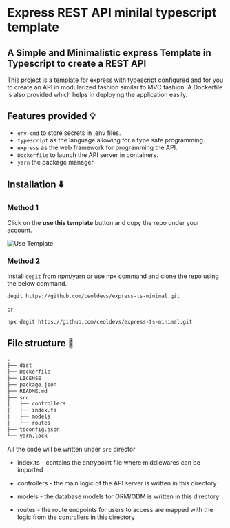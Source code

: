 # Express REST API minilal typescript template

## A Simple and Minimalistic express Template in Typescript to create a REST API 

This project is a template for express with typescript 
configured and for you to create an API in modularized
fashion similar to MVC fashion. A Dockerfile is also
provided which helps in deploying the application easily.

## Features provided 💡

* `env-cmd` to store secrets in .env files.
* `typescript` as the language allowing for a type safe
programming.
* `express` as the web framework for programming the API.
* `Dockerfile` to launch the API server in containers.
* `yarn` the package manager

## Installation ⬇️

### Method 1
 Click on the **use this template** button and copy the
repo under your account.

![Use Template](https://raw.githubusercontent.com/orbitdb/repo-template/main/.github/assets/use-template.png)

### Method 2

Install `degit` from npm/yarn or use npx command and clone
the repo using the below command.

```bash
degit https://github.com/ceoldevs/express-ts-minimal.git 
```
or
```bash
npx degit https://github.com/ceoldevs/express-ts-minimal.git 
```

## File structure 📁

```bash
.
├── dist
├── Dockerfile
├── LICENSE
├── package.json
├── README.md
├── src
│   ├── controllers
│   ├── index.ts
│   ├── models
│   └── routes
├── tsconfig.json
└── yarn.lock
```

All the code will be written under `src` director

* index.ts - contains the entrypoint file where middlewares
can be imported

* controllers - the main logic of the API server is written
in this directory

* models - the database models for ORM/ODM is written in 
this directory

* routes - the route endpoints for users to access are
mapped with the logic from the controllers in this directory

<!--

## More Features 📢

* Going to add the `models` soon.
-->
